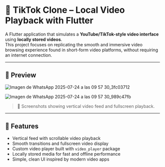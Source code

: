 # 📱 TikTok Clone – Local Video Playback with Flutter

A Flutter application that simulates a **YouTube/TikTok-style video interface** using **locally stored videos**.  
This project focuses on replicating the smooth and immersive video browsing experience found in short-form video platforms, without requiring an internet connection.

---

## 🔻 Preview

![Imagen de WhatsApp 2025-07-24 a las 09 57 30_3fc03712](https://github.com/user-attachments/assets/d81f4dc3-ce77-4221-abd7-26272d908e41)

![Imagen de WhatsApp 2025-07-24 a las 09 57 30_989c47fb](https://github.com/user-attachments/assets/f3be9f68-1a11-480a-bda9-34edc0d0876e)


> 📍 Screenshots showing vertical video feed and fullscreen playback.

---

## 🚀 Features

- Vertical feed with scrollable video playback
- Smooth transitions and fullscreen video display
- Custom video player built with `video_player` package
- Locally stored media for fast and offline performance
- Simple, clean UI inspired by modern video apps
